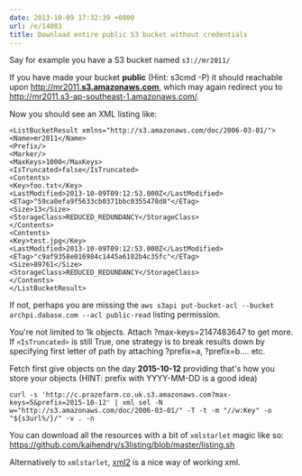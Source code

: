 ```yaml
---
date: 2013-10-09 17:32:39 +0800
url: /e/14003
title: Download entire public S3 bucket without credentials
---
```



Say for example you have a S3 bucket named `s3://mr2011/`

If you have made your bucket **public** (Hint: s3cmd -P) it should reachable
upon <a href=http://mr2011.s3.amazonaws.com>http://mr2011.<strong>s3.amazonaws.com</strong></a>, which may again redirect you to
<http://mr2011.s3-ap-southeast-1.amazonaws.com/>.

Now you should see an XML listing like:

	<ListBucketResult xmlns="http://s3.amazonaws.com/doc/2006-03-01/">
	<Name>mr2011</Name>
	<Prefix/>
	<Marker/>
	<MaxKeys>1000</MaxKeys>
	<IsTruncated>false</IsTruncated>
	<Contents>
	<Key>foo.txt</Key>
	<LastModified>2013-10-09T09:12:53.000Z</LastModified>
	<ETag>"59ca0efa9f5633cb0371bbc0355478d8"</ETag>
	<Size>13</Size>
	<StorageClass>REDUCED_REDUNDANCY</StorageClass>
	</Contents>
	<Contents>
	<Key>test.jpg</Key>
	<LastModified>2013-10-09T09:12:53.000Z</LastModified>
	<ETag>"c9af9358e016984c1445a6102b4c35fc"</ETag>
	<Size>89761</Size>
	<StorageClass>REDUCED_REDUNDANCY</StorageClass>
	</Contents>
	</ListBucketResult>

If not, perhaps you are missing the `aws s3api put-bucket-acl --bucket archpi.dabase.com --acl public-read` listing permission.

You're not limited to 1k objects. Attach ?max-keys=2147483647 to get more. If
`<IsTruncated>` is still True, one strategy is to break results down by
specifying first letter of path by attaching ?prefix=a, ?prefix=b.... etc.

Fetch first give objects on the day **2015-10-12** providing that's how you store your objects (HINT: prefix with YYYY-MM-DD is a good idea)

	curl -s 'http://c.prazefarm.co.uk.s3.amazonaws.com?max-keys=5&prefix=2015-10-12' | xml sel -N w="http://s3.amazonaws.com/doc/2006-03-01/" -T -t -m "//w:Key" -o "${s3url%/}/" -v . -n

You can download all the resources with a bit of `xmlstarlet` magic like so: <https://github.com/kaihendry/s3listing/blob/master/listing.sh>

Alternatively to `xmlstarlet`, [xml2](http://xmlsoft.org/) is a nice way of working xml.
